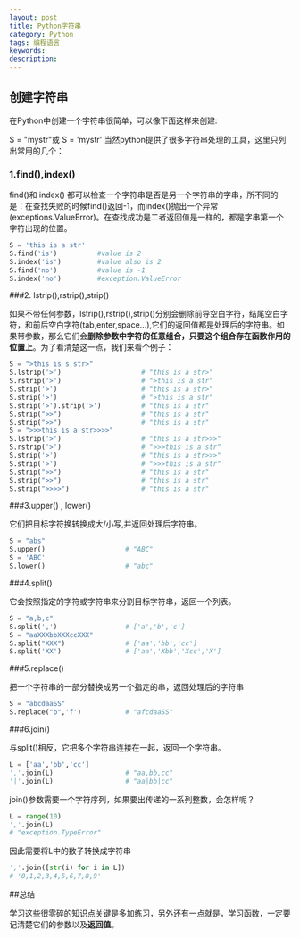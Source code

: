 ```yaml
---
layout: post
title: Python字符串
category: Python
tags: 编程语言
keywords: 
description: 
---
```


## 创建字符串

在Python中创建一个字符串很简单，可以像下面这样来创建:

S = "mystr"或 S = 'mystr'
当然python提供了很多字符串处理的工具，这里只列出常用的几个：

### 1.find(),index() 

find()和 index() 都可以检查一个字符串是否是另一个字符串的字串，所不同的是：在查找失败的时候find()返回-1，而index()抛出一个异常(exceptions.ValueError)。在查找成功是二者返回值是一样的，都是字串第一个字符出现的位置。

```python
S = 'this is a str'
S.find('is')          #value is 2
S.index('is')         #value also is 2
S.find('no')          #value is -1
S.index('no')         #exception.ValueError
```

###2. lstrip(),rstrip(),strip() 

如果不带任何参数，lstrip(),rstrip(),strip()分别会删除前导空白字符，结尾空白字符，和前后空白字符(tab,enter,space...),它们的返回值都是处理后的字符串。如果带参数，那么它们会**删除参数中字符的任意组合，只要这个组合存在函数作用的位置上**。为了看清楚这一点，我们来看个例子：

```python
S = ">this is s str>"
S.lstrip('>')                    # "this is a str>"
S.rstrip('>')                    # ">this is a str"
S.strip('>')                     # "this is a str>"
S.strip('>')                     # ">this is a str"
S.strip('>').strip('>')          # "this is a str"
S.strip(">>")                    # "this is a str"
S.strip(">>")                    # "this is a str"
S = ">>>this is a str>>>>"
S.lstrip('>')                    # "this is a str>>>"
S.rstrip('>')                    # ">>>this is a str"
S.strip('>')                     # "this is a str>>>"
S.strip('>')                     # ">>>this is a str"
S.strip(">>")                    # "this is a str"
S.strip(">>")                    # "this is a str"
S.strip(">>>>")                  # "this is a str"
```

###3.upper() , lower() 

它们把目标字符换转换成大/小写,并返回处理后字符串。

```python
S = "abs"
S.upper()                    # "ABC"
S = 'ABC'
S.lower()                    # "abc"
```

###4.split()

它会按照指定的字符或字符串来分割目标字符串，返回一个列表。

```python
S = "a,b,c"
S.split(',')                 # ['a','b','c']
S = "aaXXXbbXXXccXXX"
S.split("XXX")               # ['aa','bb','cc']
S.split('XX')                # ['aa','Xbb','Xcc','X']
```

###5.replace()

把一个字符串的一部分替换成另一个指定的串，返回处理后的字符串

```python
S = "abcdaaSS"
S.replace("b",'f')           # "afcdaaSS"
```
###6.join()

与split()相反，它把多个字符串连接在一起，返回一个字符串。

```python
L = ['aa','bb','cc']
','.join(L)                  # "aa,bb,cc"
'|'.join(L)                  # "aa|bb|cc"
```
join()参数需要一个字符序列，如果要出传递的一系列整数，会怎样呢？

```python
L = range(10)
','.join(L) 
# "exception.TypeError"
```

因此需要将L中的数子转换成字符串

```python
','.join([str(i) for i in L])
# '0,1,2,3,4,5,6,7,8,9'
```

##总结

学习这些很零碎的知识点关键是多加练习，另外还有一点就是，学习函数，一定要记清楚它们的参数以及**返回值**。
